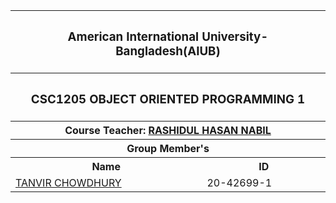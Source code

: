 <p align="center">
<table>
  <tr>
    <th colspan="2"><h3><a herf="https://www.aiub.edu">American International University-Bangladesh(AIUB)</a></h3></h>
  </tr>

  <tr>
    <th colspan="2"><h3>CSC1205	OBJECT ORIENTED PROGRAMMING 1</h3></h>
  </tr>
  
  <tr>
  <th colspan="2">Course Teacher: <a href="https://cs.aiub.edu/profile/rashidul">RASHIDUL HASAN NABIL</a></th>
  </tr>
  
  <tr>
  <th colspan="2">Group Member's</th>
  </tr>
  
  <tr>
    <th>Name</th>
    <th>ID</th>
  </tr>
  
  <tr>
    <td><a href="https://www.facebook.com/tanvir.tc11">TANVIR CHOWDHURY</a></td>
    <td>20-42699-1</td>
  </tr>
</table>
</P>
